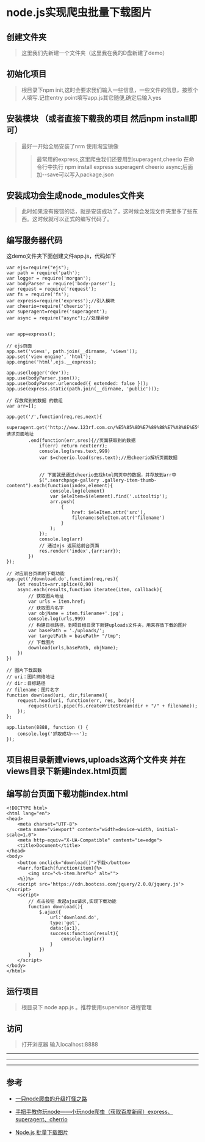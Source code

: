 # node.js实现爬虫批量下载图片

## 创建文件夹
> 这里我们先新建一个文件夹（这里我在我的D盘新建了demo）

## 初始化项目
> 根目录下npm init,这时会要求我们输入一些信息，一些文件的信息，按照个人填写.记住entry point填写app.js其它随便,确定后输入yes 
## 安装模块  （或者直接下载我的项目 然后npm install即可）
> 最好一开始全局安装了nrm 使用淘宝镜像
>> 最常用的express,这里爬虫我们还要用到superagent,cheerio
在命令行中执行 npm install express  superagent  cheerio async;后面加--save可以写入package.json 

## 安装成功会生成node_modules文件夹
> 此时如果没有报错的话，就是安装成功了，这时候会发现文件夹里多了些东西。这时候就可以正式的编写代码了。

## 编写服务器代码
这demo文件夹下面创建文件app.js，代码如下

```
var ejs=require("ejs");
var path = require('path');
var logger = require('morgan');
var bodyParser = require('body-parser');
var request = require('request');
var fs = require('fs');
var express=require('express');//引入模块
var cheerio=require('cheerio');
var superagent=require('superagent');
var async = require("async");//处理异步


var app=express();

// ejs页面
app.set('views', path.join(__dirname, 'views'));
app.set('view engine', 'html');
app.engine('html',ejs.__express);

app.use(logger('dev'));
app.use(bodyParser.json());
app.use(bodyParser.urlencoded({ extended: false }));
app.use(express.static(path.join(__dirname, 'public')));

// 存放爬到的数据 的数组
var arr=[];

app.get('/',function(req,res,next){
    superagent.get('http://www.123rf.com.cn/%E5%85%8D%E7%89%88%E7%A8%8E%E5%9B%BE%E7%89%87/%E8%81%9A%E4%BC%9A.html')//请求页面地址
        .end(function(err,sres){//页面获取到的数据
            if(err) return next(err);
            console.log(sres.text,999)
            var $=cheerio.load(sres.text);//用cheerio解析页面数据


            // 下面就是通过cheerio去找html网页中的数据，并存放到arr中
            $(".searchpage-gallery .gallery-item-thumb-content").each(function(index,element){
                console.log(element)
                var $eleItem=$(element).find('.uitooltip');
                arr.push(
                    {
                        href: $eleItem.attr('src'),
                        filename:$eleItem.attr('filename')
                    }
                );
            });
            console.log(arr)
            // 通过ejs 返回给前台页面
            res.render('index',{arr:arr});
        })
});

// 对应前台页面的下载功能
app.get('/download.do',function(req,res){
    let results=arr.splice(0,90)
    async.each(results,function iteratee(item, callback){
        // 获取图片地址
        var urls = item.href;
        // 获取图片名字
        var objName = item.filename+'.jpg';
        console.log(urls,999)
        // 构建目标路径，到项目根目录下新建uploads文件夹，用来存放下载的图片
        var basePath = './uploads/';  
        var targetPath = basePath+ "/tmp"; 
        // 下载图片 
        download(urls,basePath, objName);    
    })
})

// 图片下载函数
// uri：图片网络地址
// dir：目标路径
// filename：图片名字
function download(uri, dir,filename){  
    request.head(uri, function(err, res, body){  
        request(uri).pipe(fs.createWriteStream(dir + "/" + filename));  
    });  
}; 

app.listen(8888, function () {
    console.log('抓取成功~~~');
});
```
## 项目根目录新建views,uploads这两个文件夹 并在views目录下新建index.html页面

## 编写前台页面下载功能index.html
```
<!DOCTYPE html>
<html lang="en">
<head>
    <meta charset="UTF-8">
    <meta name="viewport" content="width=device-width, initial-scale=1.0">
    <meta http-equiv="X-UA-Compatible" content="ie=edge">
    <title>Document</title>
</head>
<body>
    <button onclick="download()">下载</button>
    <%arr.forEach(function(item){%>
        <img src="<%-item.href%>" alt="">
    <%})%>
    <script src='https://cdn.bootcss.com/jquery/2.0.0/jquery.js'></script>
    <script>
        // 点击按钮 发起ajax请求,实现下载功能
        function download(){
            $.ajax({
                url:'download.do',
                type:'get',
                data:{a:1},
                success:function(result){
                    console.log(arr)
                }
            })
        }
    </script>
</body>
</html>
```

## 运行项目
> 根目录下 node app.js 。推荐使用supervisor 进程管理

## 访问
> 打开浏览器 输入localhost:8888


- - -
- - -
- - -

## 参考
+ [一只node爬虫的升级打怪之路](http://developer.51cto.com/art/201711/557860.htm)

+ [手把手教你玩node——小玩node爬虫（获取百度新闻）express、superagent、cherrio](https://blog.csdn.net/baidu_38492440/article/details/78214412)

+ [Node.js 批量下载图片](https://blog.csdn.net/zhuming3834/article/details/78123701)